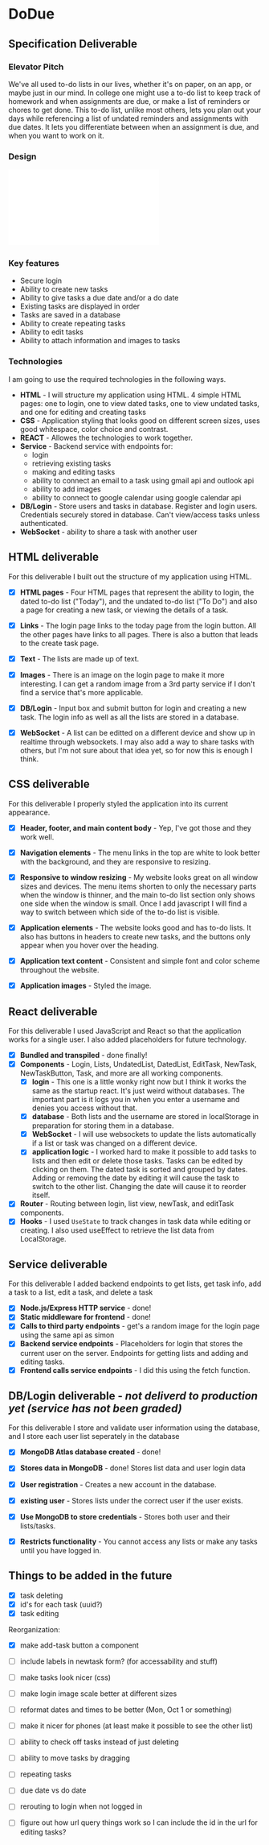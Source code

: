 # DoDue

## Specification Deliverable

### Elevator Pitch

We've all used to-do lists in our lives, whether it's on paper, on an app, or maybe just in our mind. In college one might use a to-do list to keep track of homework and when assignments are due, or make a list of reminders or chores to get done. This to-do list, unlike most others, lets you plan out your days while referencing a list of undated reminders and assignments with due dates. It lets you differentiate between when an assignment is due, and when you want to work on it.

### Design

![application design including 4 main html pages](specificationDesign.pdf)

### Key features

- Secure login
- Ability to create new tasks
- Ability to give tasks a due date and/or a do date
- Existing tasks are displayed in order
- Tasks are saved in a database
- Ability to create repeating tasks
- Ability to edit tasks
- Ability to attach information and images to tasks

### Technologies

I am going to use the required technologies in the following ways.

- **HTML** - I will structure my application using HTML. 4 simple HTML pages: one to login, one to view dated tasks, one to view undated tasks, and one for editing and creating tasks
- **CSS** - Application styling that looks good on different screen sizes, uses good whitespace, color choice and contrast.
- **REACT** - Allowes the technologies to work together.
- **Service** - Backend service with endpoints for:
  - login
  - retrieving existing tasks
  - making and editing tasks
  - ability to connect an email to a task using gmail api and outlook api
  - ability to add images
  - ability to connect to google calendar using google calendar api
- **DB/Login** - Store users and tasks in database. Register and login users. Credentials securely stored in database. Can't view/access tasks unless authenticated.
- **WebSocket** - ability to share a task with another user


## HTML deliverable

For this deliverable I built out the structure of my application using HTML.

- [x] **HTML pages** - Four HTML pages that represent the ability to login, the dated to-do list ("Today"), and the undated to-do list ("To Do") and also a page for creating a new task, or viewing the details of a task.
- [x] **Links** - The login page links to the today page from the login button. All the other pages have links to all pages. There is also a button that leads to the create task page.
- [x] **Text** - The lists are made up of text.
- [X] **Images** - There is an image on the login page to make it more interesting. I can get a random image from a 3rd party service if I don't find a service that's more applicable.
- [x] **DB/Login** - Input box and submit button for login and creating a new task. The login info as well as all the lists are stored in a database.
- [x] **WebSocket** - A list can be editted on a different device and show up in realtime through websockets. I may also add a way to share tasks with others, but I'm not sure about that idea yet, so for now this is enough I think.


## CSS deliverable

For this deliverable I properly styled the application into its current appearance.

- [x] **Header, footer, and main content body** - Yep, I've got those and they work well.
- [x] **Navigation elements** - The menu links in the top are white to look better with the background, and they are responsive to resizing.
- [x] **Responsive to window resizing** - My website looks great on all window sizes and devices. The menu items shorten to only the necessary parts when the window is thinner, and the main to-do list section only shows one side when the window is small. Once I add javascript I will find a way to switch between which side of the to-do list is visible.
- [x] **Application elements** - The website looks good and has to-do lists. It also has buttons in headers to create new tasks, and the buttons only appear when you hover over the heading.
- [x] **Application text content** - Consistent and simple font and color scheme throughout the website.
- [X] **Application images** - Styled the image.


## React deliverable

For this deliverable I used JavaScript and React so that the application works for a single user. I also added placeholders for future technology.

- [x] **Bundled and transpiled** - done finally!
- [x] **Components** - Login, Lists, UndatedList, DatedList, EditTask, NewTask, NewTaskButton, Task, and more are all working components.
  - [x] **login** - This one is a little wonky right now but I think it works the same as the startup react. It's just weird without databases. The important part is it logs you in when you enter a username and denies you access without that.
  - [x] **database** - Both lists and the username are stored in localStorage in preparation for storing them in a database.
  - [x] **WebSocket** - I will use websockets to update the lists automatically if a list or task was changed on a different device.
  - [x] **application logic** - I worked hard to make it possible to add tasks to lists and then edit or delete those tasks. Tasks can be edited by clicking on them. The dated task is sorted and grouped by dates. Adding or removing the date by editing it will cause the task to switch to the other list. Changing the date will cause it to reorder itself.
- [x] **Router** - Routing between login, list view, newTask, and editTask components.
- [x] **Hooks** - I used `UseState` to track changes in task data while editing or creating. I also used useEffect to retrieve the list data from LocalStorage.

## Service deliverable

For this deliverable I added backend endpoints to get lists, get task info, add a task to a list, edit a task, and delete a task

- [x] **Node.js/Express HTTP service** - done!
- [x] **Static middleware for frontend** - done!
- [X] **Calls to third party endpoints** - get's a random image for the login page using the same api as simon
- [x] **Backend service endpoints** - Placeholders for login that stores the current user on the server. Endpoints for getting lists and adding and editing tasks.
- [x] **Frontend calls service endpoints** - I did this using the fetch function.

## DB/Login deliverable - _not deliverd to production yet (service has not been graded)_

For this deliverable I store and validate user information using the database, and I store each user list seperately in the database

- [x] **MongoDB Atlas database created** - done!
- [x] **Stores data in MongoDB** - done! Stores list data and user login data
- [x] **User registration** - Creates a new account in the database.
- [x] **existing user** - Stores lists under the correct user if the user exists.
- [x] **Use MongoDB to store credentials** - Stores both user and their lists/tasks.
- [X] **Restricts functionality** - You cannot access any lists or make any tasks until you have logged in.


## Things to be added in the future
- [X] task deleting
- [X] id's for each task (uuid?)
- [X] task editing
      
Reorganization:
  - [X] make add-task button a component
  - [ ] include labels in newtask form? (for accessability and stuff)  
  
- [ ] make tasks look nicer (css)
- [ ] make login image scale better at different sizes
- [ ] reformat dates and times to be better (Mon, Oct 1 or something)
- [ ] make it nicer for phones (at least make it possible to see the other list)
- [ ] ability to check off tasks instead of just deleting
- [ ] ability to move tasks by dragging
- [ ] repeating tasks
- [ ] due date vs do date
- [ ] rerouting to login when not logged in
- [ ] figure out how url query things work so I can include the id in the url for editing tasks?


